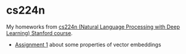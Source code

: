 # cs224n
My homeworks from [cs224n (Natural Language Processing with Deep Learning) Stanford course](http://web.stanford.edu/class/cs224n/).
* [Assignment 1](https://github.com/Sushentsev/cs224n/tree/main/Assignment_1) about some properties of vector embeddings
